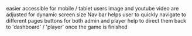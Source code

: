 easier accessible for mobile / tablet users 
image and youtube video are adjusted for dynamic screen size
Nav bar helps user to quickly navigate to different pages 
buttons for both admin and player help to direct them back to 'dashboard' / 'player' once the game is finished
